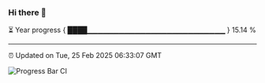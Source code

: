 ### Hi there 👋

⏳ Year progress { ████▁▁▁▁▁▁▁▁▁▁▁▁▁▁▁▁▁▁▁▁▁▁▁▁▁▁ } 15.14 %

---

⏰ Updated on Tue, 25 Feb 2025 06:33:07 GMT

![Progress Bar CI](https://github.com/DhruviPatel157/GitHub-Actions-Demo/workflows/Progress%20Bar%20CI/badge.svg)
